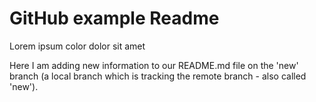 # GitHub example Readme
Lorem ipsum color dolor sit amet

Here I am adding new information to our README.md file on the 'new' branch (a local branch which is tracking the remote branch - also called 'new').
